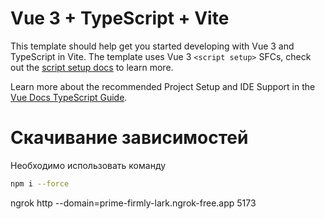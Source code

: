 # Vue 3 + TypeScript + Vite

This template should help get you started developing with Vue 3 and TypeScript in Vite. The template uses Vue 3 `<script setup>` SFCs, check out the [script setup docs](https://v3.vuejs.org/api/sfc-script-setup.html#sfc-script-setup) to learn more.

Learn more about the recommended Project Setup and IDE Support in the [Vue Docs TypeScript Guide](https://vuejs.org/guide/typescript/overview.html#project-setup).


# Скачивание зависимостей

Необходимо использовать команду 
```bash
npm i --force
```


ngrok http --domain=prime-firmly-lark.ngrok-free.app 5173